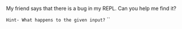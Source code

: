 My friend says that there is a bug in my REPL. Can you help me find it?

`Hint- What happens to the given input?`
``